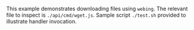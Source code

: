 This example demonstrates downloading files using `webing`. The relevant file to inspect is `./api/cmd/wget.js`. Sample script `./test.sh` provided to illustrate handler invocation.
